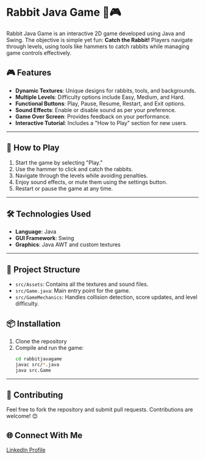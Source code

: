 
# Rabbit Java Game 🐰🎮

Rabbit Java Game is an interactive 2D game developed using Java and Swing. The objective is simple yet fun: **Catch the Rabbit!** Players navigate through levels, using tools like hammers to catch rabbits while managing game controls effectively.

## 🎮 Features
- **Dynamic Textures**: Unique designs for rabbits, tools, and backgrounds.
- **Multiple Levels**: Difficulty options include Easy, Medium, and Hard.
- **Functional Buttons**: Play, Pause, Resume, Restart, and Exit options.
- **Sound Effects**: Enable or disable sound as per your preference.
- **Game Over Screen**: Provides feedback on your performance.
- **Interactive Tutorial**: Includes a "How to Play" section for new users.

---

## 🚀 How to Play
1. Start the game by selecting "Play."
2. Use the hammer to click and catch the rabbits.
3. Navigate through the levels while avoiding penalties.
4. Enjoy sound effects, or mute them using the settings button.
5. Restart or pause the game at any time.

---

## 🛠️ Technologies Used
- **Language**: Java
- **GUI Framework**: Swing
- **Graphics**: Java AWT and custom textures

---

## 📂 Project Structure
- `src/Assets`: Contains all the textures and sound files.
- `src/Game.java`: Main entry point for the game.
- `src/GameMechanics`: Handles collision detection, score updates, and level difficulty.

## 📦 Installation
1. Clone the repository
2. Compile and run the game:
   ```bash
   cd rabbitjavagame
   javac src/*.java
   java src.Game
   ```

---

## 🤝 Contributing
Feel free to fork the repository and submit pull requests. Contributions are welcome! 😊

## 🌐 Connect With Me
[LinkedIn Profile](https://www.linkedin.com/in/mo7amed-hosam/)  

